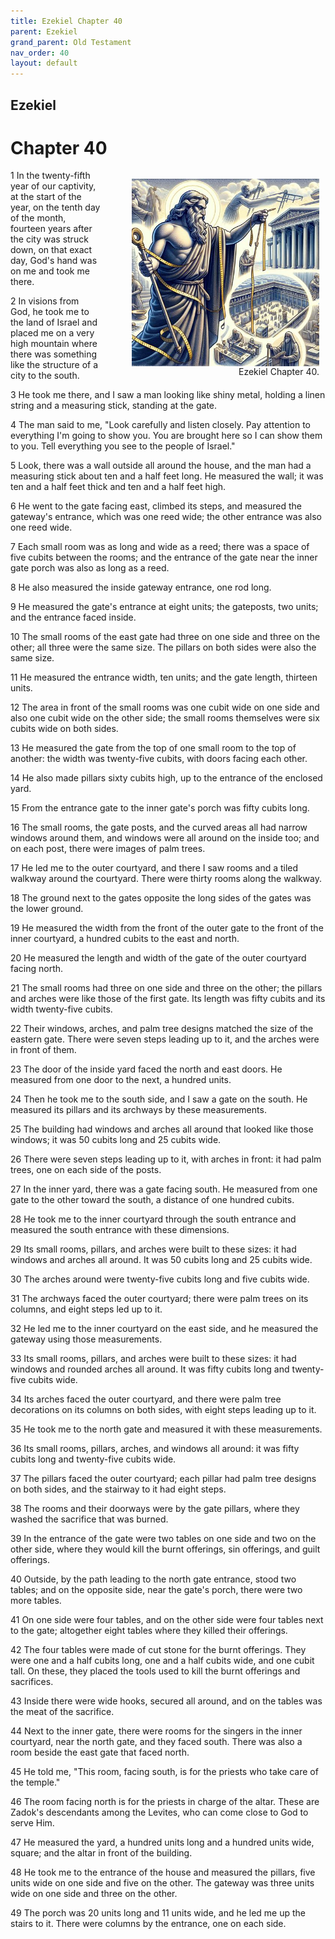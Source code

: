 ```yaml
---
title: Ezekiel Chapter 40
parent: Ezekiel
grand_parent: Old Testament
nav_order: 40
layout: default
---
```


## Ezekiel

# Chapter 40

<figure style="float: right; margin-right: 10px;">
    <img src="/assets/Image/Ezekiel/500/40.jpg" alt="Ezekiel Chapter 40" style="width: 300px; height: 300px; float: right;padding-left: 10px;"/>
    <figcaption style="clear: both;text-align: right;">Ezekiel Chapter 40.</figcaption>
</figure>
1 In the twenty-fifth year of our captivity, at the start of the year, on the tenth day of the month, fourteen years after the city was struck down, on that exact day, God's hand was on me and took me there.

2 In visions from God, he took me to the land of Israel and placed me on a very high mountain where there was something like the structure of a city to the south.

3 He took me there, and I saw a man looking like shiny metal, holding a linen string and a measuring stick, standing at the gate.

4 The man said to me, "Look carefully and listen closely. Pay attention to everything I'm going to show you. You are brought here so I can show them to you. Tell everything you see to the people of Israel."

5 Look, there was a wall outside all around the house, and the man had a measuring stick about ten and a half feet long. He measured the wall; it was ten and a half feet thick and ten and a half feet high.

6 He went to the gate facing east, climbed its steps, and measured the gateway's entrance, which was one reed wide; the other entrance was also one reed wide.

7 Each small room was as long and wide as a reed; there was a space of five cubits between the rooms; and the entrance of the gate near the inner gate porch was also as long as a reed.

8 He also measured the inside gateway entrance, one rod long.

9 He measured the gate's entrance at eight units; the gateposts, two units; and the entrance faced inside.

10 The small rooms of the east gate had three on one side and three on the other; all three were the same size. The pillars on both sides were also the same size.

11 He measured the entrance width, ten units; and the gate length, thirteen units.

12 The area in front of the small rooms was one cubit wide on one side and also one cubit wide on the other side; the small rooms themselves were six cubits wide on both sides.

13 He measured the gate from the top of one small room to the top of another: the width was twenty-five cubits, with doors facing each other.

14 He also made pillars sixty cubits high, up to the entrance of the enclosed yard.

15 From the entrance gate to the inner gate's porch was fifty cubits long.

16 The small rooms, the gate posts, and the curved areas all had narrow windows around them, and windows were all around on the inside too; and on each post, there were images of palm trees.

17 He led me to the outer courtyard, and there I saw rooms and a tiled walkway around the courtyard. There were thirty rooms along the walkway.

18 The ground next to the gates opposite the long sides of the gates was the lower ground.

19 He measured the width from the front of the outer gate to the front of the inner courtyard, a hundred cubits to the east and north.

20 He measured the length and width of the gate of the outer courtyard facing north.

21 The small rooms had three on one side and three on the other; the pillars and arches were like those of the first gate. Its length was fifty cubits and its width twenty-five cubits.

22 Their windows, arches, and palm tree designs matched the size of the eastern gate. There were seven steps leading up to it, and the arches were in front of them.

23 The door of the inside yard faced the north and east doors. He measured from one door to the next, a hundred units.

24 Then he took me to the south side, and I saw a gate on the south. He measured its pillars and its archways by these measurements.

25 The building had windows and arches all around that looked like those windows; it was 50 cubits long and 25 cubits wide.

26 There were seven steps leading up to it, with arches in front: it had palm trees, one on each side of the posts.

27 In the inner yard, there was a gate facing south. He measured from one gate to the other toward the south, a distance of one hundred cubits.

28 He took me to the inner courtyard through the south entrance and measured the south entrance with these dimensions.

29 Its small rooms, pillars, and arches were built to these sizes: it had windows and arches all around. It was 50 cubits long and 25 cubits wide.

30 The arches around were twenty-five cubits long and five cubits wide.

31 The archways faced the outer courtyard; there were palm trees on its columns, and eight steps led up to it.

32 He led me to the inner courtyard on the east side, and he measured the gateway using those measurements.

33 Its small rooms, pillars, and arches were built to these sizes: it had windows and rounded arches all around. It was fifty cubits long and twenty-five cubits wide.

34 Its arches faced the outer courtyard, and there were palm tree decorations on its columns on both sides, with eight steps leading up to it.

35 He took me to the north gate and measured it with these measurements.

36 Its small rooms, pillars, arches, and windows all around: it was fifty cubits long and twenty-five cubits wide.

37 The pillars faced the outer courtyard; each pillar had palm tree designs on both sides, and the stairway to it had eight steps.

38 The rooms and their doorways were by the gate pillars, where they washed the sacrifice that was burned.

39 In the entrance of the gate were two tables on one side and two on the other side, where they would kill the burnt offerings, sin offerings, and guilt offerings.

40 Outside, by the path leading to the north gate entrance, stood two tables; and on the opposite side, near the gate's porch, there were two more tables.

41 On one side were four tables, and on the other side were four tables next to the gate; altogether eight tables where they killed their offerings.

42 The four tables were made of cut stone for the burnt offerings. They were one and a half cubits long, one and a half cubits wide, and one cubit tall. On these, they placed the tools used to kill the burnt offerings and sacrifices.

43 Inside there were wide hooks, secured all around, and on the tables was the meat of the sacrifice.

44 Next to the inner gate, there were rooms for the singers in the inner courtyard, near the north gate, and they faced south. There was also a room beside the east gate that faced north.

45 He told me, "This room, facing south, is for the priests who take care of the temple."

46 The room facing north is for the priests in charge of the altar. These are Zadok's descendants among the Levites, who can come close to God to serve Him.

47 He measured the yard, a hundred units long and a hundred units wide, square; and the altar in front of the building.

48 He took me to the entrance of the house and measured the pillars, five units wide on one side and five on the other. The gateway was three units wide on one side and three on the other.

49 The porch was 20 units long and 11 units wide, and he led me up the stairs to it. There were columns by the entrance, one on each side.


